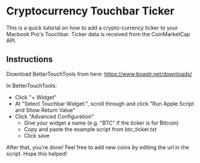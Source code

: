 <h1> Cryptocurrency Touchbar Ticker </h1>

This is a quick tutorial on how to add a crypto-currency ticker to your Macbook Pro's Touchbar. Ticker data is received from the CoinMarketCap API.

<h2> Instructions </h2>

Download BetterTouchTools from here: https://www.boastr.net/downloads/

In BetterTouchTools:
- Click "+ Widget"
- At "Select Touchbar Widget:", scroll through and click "Run Apple Script and Show Return Value"
- Click "Advanced Configuration"
  - Give your widget a name (e.g. "BTC" if the ticker is for Bitcoin)
  - Copy and paste the example script from btc_ticker.txt
  - Click save

After that, you're done! Feel free to add new coins by editing the url in the script. Hope this helped!
